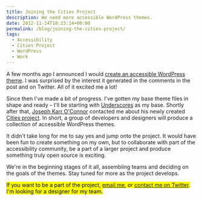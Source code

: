 ```yaml
---
title: Joining the Cities Project
description: We need more accessible WordPress themes.
date: 2012-11-24T18:23:14+00:00
permalink: /blog/joining-the-cities-project/
tags:
  - Accessibility
  - Cities Project
  - WordPress
  - Work
---
```


A few months ago I announced I would [create an accessible WordPress theme](/blog/what-do-you-need-in-an-accessible-wordpress-theme/). I was surprised by the interest it generated in the comments in the post and on Twitter. All of it excited me a lot!

Since then I've made a bit of progress. I've gotten my base theme files in shape and ready – I'll be starting with [Underscores](http://underscores.me) as my base. Shortly after that, [Joseph Karr O'Connor](http://accessiblejoe.com/) contacted me about his newly created [Cities project](http://accessiblejoe.com/cities/). In short, a group of developers and designers will produce a collection of accessible WordPress themes.

It didn't take long for me to say yes and jump onto the project. It would have been fun to create something on my own, but to collaborate with part of the accessibility community, be a part of a larger project and produce something truly open source is exciting.

We're in the beginning stages of it all, assembling teams and deciding on the goals of the themes. Stay tuned for more as the project develops.

<mark>If you want to be a part of the project, <a href="mailto:me@davidakennedy.com">email me</a>, or <a href="http://twitter.com/DavidAKennedy">contact me on Twitter</a>. I'm looking for a designer for my team.</mark>
